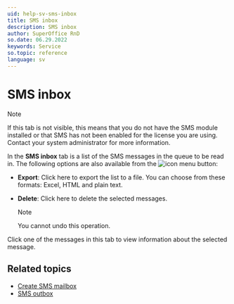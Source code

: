 ```yaml
---
uid: help-sv-sms-inbox
title: SMS inbox
description: SMS inbox
author: SuperOffice RnD
so.date: 06.29.2022
keywords: Service
so.topic: reference
language: sv
---
```


# SMS inbox

> [!NOTE]
> If this tab is not visible, this means that you do not have the SMS module installed or that SMS has not been enabled for the license you are using. Contact your system administrator for more information.

In the **SMS inbox** tab is a list of the SMS messages in the queue to be read in. The following options are also available from the ![icon][img1] menu button:

* **Export**: Click here to export the list to a file. You can choose from these formats: Excel, HTML and plain text.

* **Delete**: Click here to delete the selected messages.

    > [!NOTE]
    > You cannot undo this operation.

Click one of the messages in this tab to view information about the selected message.

## Related topics

* [Create SMS mailbox][1]
* [SMS outbox][2]

<!-- Referenced links -->
[1]: ../create-sms-mailbox.md
[2]: sms-outbox.md

<!-- Referenced images -->
[img1]: ../../../../../media/icons/btn-menu.png


